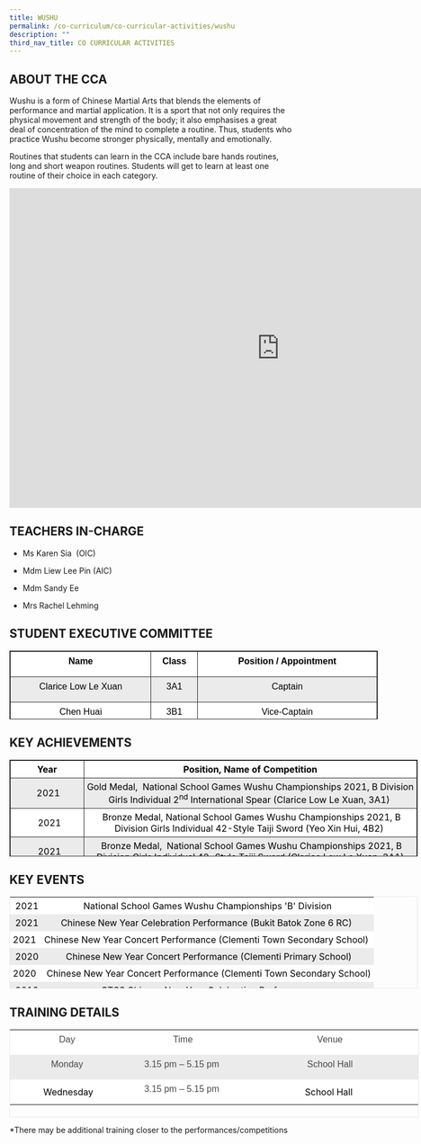 ```yaml
---
title: WUSHU
permalink: /co-curriculum/co-curricular-activities/wushu
description: ""
third_nav_title: CO CURRICULAR ACTIVITIES
---
```

ABOUT THE CCA
-------------

  

Wushu is a form of Chinese Martial Arts that blends the elements of performance and martial application. It is a sport that not only requires the physical movement and strength of the body; it also emphasises a great deal of concentration of the mind to complete a routine. Thus, students who practice Wushu become stronger physically, mentally and emotionally.

  

Routines that students can learn in the CCA include bare hands routines, long and short weapon routines. Students will get to learn at least one routine of their choice in each category.

<iframe allowfullscreen="true" height="569" width="960" frameborder="0" src="https://docs.google.com/presentation/d/e/2PACX-1vS-axQPAySNV1JYv3BlNApaXsl0qRrH10a8Cg74RrLembWzdlwPdx2Bw7XjlDodTawsjqF9LPQywMj2/embed?start=true&amp;loop=true&amp;delayms=10000"></iframe>

TEACHERS IN-CHARGE
------------------

  

*   Ms Karen Sia&nbsp; (OIC)
*   Mdm Liew Lee Pin (AIC)  
    
*   Mdm Sandy Ee
*   Mrs Rachel Lehming

STUDENT EXECUTIVE COMMITTEE
---------------------------

  

<table style="margin: 0px; outline: 0px; padding: 0px; border: 1px solid rgb(42, 42, 42); border-spacing: 1px; border-collapse: collapse; width: 655px; height: 122px;" class="iveo_table ives_tab_dark"><tbody style="margin: 0px; outline: 0px; padding: 0px;" class=""><tr style="margin: 0px; outline: 0px; padding: 0px;" class=""><td style="margin: 0px; outline: 0px; padding: 5px; text-align: center; border: 1px solid rgb(42, 42, 42); background: rgb(255, 255, 255); color: rgb(0, 0, 0); width: 255px;" class="" width="185"><p style="margin: 0px 0px 10px; outline: 0px; padding: 0px; line-height: 24px !important; color: rgb(0, 0, 0); font-family: Avenir, sans-serif; font-size: 16px;" align="center" class=""><b style="margin: 0px; outline: 0px; padding: 0px;" class=""><span style="margin: 0px; outline: 0px; padding: 0px;" class="" lang="EN-SG">Name</span></b></p></td><td style="margin: 0px; outline: 0px; padding: 5px; text-align: center; border: 1px solid rgb(42, 42, 42); background: rgb(255, 255, 255); color: rgb(0, 0, 0); width: 74px;" class="" width="47"><p style="margin: 0px 0px 10px; outline: 0px; padding: 0px; line-height: 24px !important; color: rgb(0, 0, 0); font-family: Avenir, sans-serif; font-size: 16px;" align="center" class=""><b style="margin: 0px; outline: 0px; padding: 0px;" class=""><span style="margin: 0px; outline: 0px; padding: 0px;" class="" lang="EN-SG">Class</span></b></p></td><td style="margin: 0px; outline: 0px; padding: 5px; text-align: center; border: 1px solid rgb(42, 42, 42); background: rgb(255, 255, 255); color: rgb(0, 0, 0); width: 325px;" class="" width="239"><p style="margin: 0px 0px 10px; outline: 0px; padding: 0px; line-height: 24px !important; color: rgb(0, 0, 0); font-family: Avenir, sans-serif; font-size: 16px;" align="center" class=""><b style="margin: 0px; outline: 0px; padding: 0px;" class=""><span style="margin: 0px; outline: 0px; padding: 0px;" class="" lang="EN-SG">Position / Appointment</span></b></p></td></tr><tr style="margin: 0px; outline: 0px; padding: 0px;" class=""><td style="margin: 0px; outline: 0px; padding: 5px; text-align: center; border: 1px solid rgb(42, 42, 42); background: rgb(235, 235, 235); color: rgb(0, 0, 0);" class="" width="185"><p style="margin: 0px 0px 10px; outline: 0px; padding: 0px; line-height: 24px !important; color: rgb(0, 0, 0); font-family: Avenir, sans-serif; font-size: 16px;" align="center" class=""><span style="margin: 0px; outline: 0px; padding: 0px;" class="" lang="EN-SG">Clarice Low Le Xuan</span></p></td><td style="margin: 0px; outline: 0px; padding: 5px; text-align: center; border: 1px solid rgb(42, 42, 42); background: rgb(235, 235, 235); color: rgb(0, 0, 0);" class="" width="47"><p style="margin: 0px 0px 10px; outline: 0px; padding: 0px; line-height: 24px !important; color: rgb(0, 0, 0); font-family: Avenir, sans-serif; font-size: 16px;" align="center" class=""><span style="margin: 0px; outline: 0px; padding: 0px;" class="" lang="EN-SG">3A1</span></p></td><td style="margin: 0px; outline: 0px; padding: 5px; text-align: center; border: 1px solid rgb(42, 42, 42); background: rgb(235, 235, 235); color: rgb(0, 0, 0);" class="" width="239"><p style="margin: 0px 0px 10px; outline: 0px; padding: 0px; line-height: 24px !important; color: rgb(0, 0, 0); font-family: Avenir, sans-serif; font-size: 16px;" align="center" class=""><span style="margin: 0px; outline: 0px; padding: 0px;" class="" lang="EN-SG">Captain</span></p></td></tr><tr style="margin: 0px; outline: 0px; padding: 0px;" class=""><td style="margin: 0px; outline: 0px; padding: 5px; text-align: center; border: 1px solid rgb(42, 42, 42); background: rgb(255, 255, 255); color: rgb(0, 0, 0);" class="" width="185"><p style="margin: 0px 0px 10px; outline: 0px; padding: 0px; line-height: 24px !important; color: rgb(0, 0, 0); font-family: Avenir, sans-serif; font-size: 16px;" align="center" class=""><span style="margin: 0px; outline: 0px; padding: 0px;" class="" lang="EN-SG">Chen Huai</span></p></td><td style="margin: 0px; outline: 0px; padding: 5px; text-align: center; border: 1px solid rgb(42, 42, 42); background: rgb(255, 255, 255); color: rgb(0, 0, 0);" class="" width="47"><p style="margin: 0px 0px 10px; outline: 0px; padding: 0px; line-height: 24px !important; color: rgb(0, 0, 0); font-family: Avenir, sans-serif; font-size: 16px;" align="center" class=""><span style="margin: 0px; outline: 0px; padding: 0px;" class="" lang="EN-SG">3B1</span></p></td><td style="margin: 0px; outline: 0px; padding: 5px; text-align: center; border: 1px solid rgb(42, 42, 42); background: rgb(255, 255, 255); color: rgb(0, 0, 0);" class="" width="239"><p style="margin: 0px 0px 10px; outline: 0px; padding: 0px; line-height: 24px !important; color: rgb(0, 0, 0); font-family: Avenir, sans-serif; font-size: 16px;" align="center" class=""><span style="margin: 0px; outline: 0px; padding: 0px;" class="" lang="EN-SG">Vice-Captain</span></p></td></tr><tr style="margin: 0px; outline: 0px; padding: 0px;" class=""><td style="margin: 0px; outline: 0px; padding: 5px; text-align: center; border: 1px solid rgb(42, 42, 42); background: rgb(235, 235, 235); color: rgb(0, 0, 0);" class="" width="185"><p style="margin: 0px 0px 10px; outline: 0px; padding: 0px; line-height: 24px !important; color: rgb(0, 0, 0); font-family: Avenir, sans-serif; font-size: 16px;" align="center" class=""><span style="margin: 0px; outline: 0px; padding: 0px;" class="" lang="EN-SG">Lim En Cheng Regan</span></p></td><td style="margin: 0px; outline: 0px; padding: 5px; text-align: center; border: 1px solid rgb(42, 42, 42); background: rgb(235, 235, 235); color: rgb(0, 0, 0);" class="" width="47"><p style="margin: 0px 0px 10px; outline: 0px; padding: 0px; line-height: 24px !important; color: rgb(0, 0, 0); font-family: Avenir, sans-serif; font-size: 16px;" align="center" class=""><span style="margin: 0px; outline: 0px; padding: 0px;" class="" lang="EN-SG">3A1</span></p></td><td style="margin: 0px; outline: 0px; padding: 5px; text-align: center; border: 1px solid rgb(42, 42, 42); background: rgb(235, 235, 235); color: rgb(0, 0, 0);" class="" width="239"><p style="margin: 0px 0px 10px; outline: 0px; padding: 0px; line-height: 24px !important; color: rgb(0, 0, 0); font-family: Avenir, sans-serif; font-size: 16px;" align="center" class=""><span style="margin: 0px; outline: 0px; padding: 0px;" class="" lang="EN-SG">Secretary</span></p></td></tr></tbody></table>

  

KEY ACHIEVEMENTS
----------------

  

<table style="margin: auto; outline: 0px; padding: 0px; clear: both; border: 1px solid rgb(42, 42, 42); border-spacing: 1px; border-collapse: collapse; width: 726px; height: 172px;" class="ive_eobj_center iveo_table ives_tab_dark"><tbody style="margin: 0px; outline: 0px; padding: 0px;"><tr style="margin: 0px; outline: 0px; padding: 0px;"><td style="margin: 0px; outline: 0px; padding: 5px; text-align: center; border: 1px solid rgb(42, 42, 42); background: rgb(255, 255, 255); color: rgb(0, 0, 0); width: 123px;"><b style="margin: 0px; outline: 0px; padding: 0px;">Year</b></td><td style="margin: 0px; outline: 0px; padding: 5px; text-align: center; border: 1px solid rgb(42, 42, 42); background: rgb(255, 255, 255); color: rgb(0, 0, 0); width: 602px;"><b style="margin: 0px; outline: 0px; padding: 0px;">Position, Name of Competition</b></td></tr><tr style="margin: 0px; outline: 0px; padding: 0px;"><td style="margin: 0px; outline: 0px; padding: 5px; text-align: center; border: 1px solid rgb(42, 42, 42); background: rgb(235, 235, 235); color: rgb(0, 0, 0);">&nbsp;2021</td><td style="margin: 0px; outline: 0px; padding: 5px; text-align: center; border: 1px solid rgb(42, 42, 42); background: rgb(235, 235, 235); color: rgb(0, 0, 0);"><span style="margin: 0px; outline: 0px; padding: 0px; font-size: 11pt; line-height: 15.6933px; font-family: Calibri, sans-serif;" lang="EN-SG"></span><span style="margin: 0px; outline: 0px; padding: 0px;" class="" lang="EN-SG">Gold Medal,&nbsp; National School Games Wushu Championships 2021, B Division Girls Individual 2<sup style="margin: 0px; outline: 0px; padding: 0px;" class="">nd</sup><span>&nbsp;</span>International Spear (Clarice Low Le Xuan, 3A1)</span>&nbsp;</td></tr><tr style="margin: 0px; outline: 0px; padding: 0px;"><td style="margin: 0px; outline: 0px; padding: 5px; text-align: center; border: 1px solid rgb(42, 42, 42); background: rgb(255, 255, 255); color: rgb(0, 0, 0);">&nbsp;&nbsp;2021</td><td style="margin: 0px; outline: 0px; padding: 5px; text-align: center; border: 1px solid rgb(42, 42, 42); background: rgb(255, 255, 255); color: rgb(0, 0, 0);">&nbsp;Bronze Medal, National School Games Wushu Championships 2021, B Division Girls Individual 42-Style Taiji Sword (Yeo Xin Hui, 4B2)&nbsp;</td></tr><tr style="margin: 0px; outline: 0px; padding: 0px;"><td style="margin: 0px; outline: 0px; padding: 5px; text-align: center; border: 1px solid rgb(42, 42, 42); background: rgb(235, 235, 235); color: rgb(0, 0, 0);">&nbsp;&nbsp;2021</td><td style="margin: 0px; outline: 0px; padding: 5px; text-align: center; border: 1px solid rgb(42, 42, 42); background: rgb(235, 235, 235); color: rgb(0, 0, 0);">&nbsp;Bronze Medal,&nbsp; National School Games Wushu Championships 2021, B Division Girls Individual 42-Style Taiji Sword (Clarice Low Le Xuan, 3A1)</td></tr><tr style="margin: 0px; outline: 0px; padding: 0px;"><td style="margin: 0px; outline: 0px; padding: 5px; text-align: center; border: 1px solid rgb(42, 42, 42); background: rgb(255, 255, 255); color: rgb(0, 0, 0);">&nbsp;&nbsp;2021</td><td style="margin: 0px; outline: 0px; padding: 5px; text-align: center; border: 1px solid rgb(42, 42, 42); background: rgb(255, 255, 255); color: rgb(0, 0, 0);">National Sports Council Colours Award:<br style="margin: 0px; outline: 0px; padding: 0px;">Yeo Xin Hui, 4B2,<br style="margin: 0px; outline: 0px; padding: 0px;">Clarice Low Le Xuan, 3A1<br style="margin: 0px; outline: 0px; padding: 0px;"></td></tr><tr style="margin: 0px; outline: 0px; padding: 0px;"><td style="margin: 0px; outline: 0px; padding: 5px; text-align: center; border: 1px solid rgb(42, 42, 42); background: rgb(235, 235, 235); color: rgb(0, 0, 0);">&nbsp;2019</td><td style="margin: 0px; outline: 0px; padding: 5px; text-align: center; border: 1px solid rgb(42, 42, 42); background: rgb(235, 235, 235); color: rgb(0, 0, 0);">&nbsp;&nbsp;Gold Medal,&nbsp; National School Games Wushu Championships 2019, C Division Girls Formulated 24-Style Taijiquan (Clarice Low Le Xuan, 1B1)</td></tr><tr style="margin: 0px; outline: 0px; padding: 0px;"><td style="margin: 0px; outline: 0px; padding: 5px; text-align: center; border: 1px solid rgb(42, 42, 42); background: rgb(255, 255, 255); color: rgb(0, 0, 0);">&nbsp;2019</td><td style="margin: 0px; outline: 0px; padding: 5px; text-align: center; border: 1px solid rgb(42, 42, 42); background: rgb(255, 255, 255); color: rgb(0, 0, 0);">&nbsp;&nbsp;Bronze Medal,&nbsp; National School Games Wushu Championships 2019, C Division Girls 1st International Style Taijiquan (Clarice Low Le Xuan, 1B1)</td></tr><tr style="margin: 0px; outline: 0px; padding: 0px;"><td style="margin: 0px; outline: 0px; padding: 5px; text-align: center; border: 1px solid rgb(42, 42, 42); background: rgb(235, 235, 235); color: rgb(0, 0, 0);">2019</td><td style="margin: 0px; outline: 0px; padding: 5px; text-align: center; border: 1px solid rgb(42, 42, 42); background: rgb(235, 235, 235); color: rgb(0, 0, 0);"><span style="margin: 0px; outline: 0px; padding: 0px; white-space: pre;"></span>Bronze Medal, National School Games Wushu Championships 2019, C Division Girls Formulated 32-Style Taijijian (Phoenix Sun Minwen, 1A1)&nbsp;<br style="margin: 0px; outline: 0px; padding: 0px;"></td></tr><tr style="margin: 0px; outline: 0px; padding: 0px;"><td style="margin: 0px; outline: 0px; padding: 5px; text-align: center; border: 1px solid rgb(42, 42, 42); background: rgb(255, 255, 255); color: rgb(0, 0, 0);">2019</td><td style="margin: 0px; outline: 0px; padding: 5px; text-align: center; border: 1px solid rgb(42, 42, 42); background: rgb(255, 255, 255); color: rgb(0, 0, 0);">National School Games Championship Sportsmanship Award 2019<br style="margin: 0px; outline: 0px; padding: 0px;">'A' Division Boys - Chen Han (4C1)<br style="margin: 0px; outline: 0px; padding: 0px;">'B' Division Boys - Julius Mathew Lim Shi Chee (3B1)<br style="margin: 0px; outline: 0px; padding: 0px;">'B' Division Girls - Li Xixuan (4A1)<br style="margin: 0px; outline: 0px; padding: 0px;">'C' Division Boys - Dylan Chee Keng Woon (2A1)<br style="margin: 0px; outline: 0px; padding: 0px;">'C' Division Girls - Rosario Angela Enid De Luna (2A2)<br style="margin: 0px; outline: 0px; padding: 0px;"></td></tr><tr style="margin: 0px; outline: 0px; padding: 0px;"><td style="margin: 0px; outline: 0px; padding: 5px; text-align: center; border: 1px solid rgb(42, 42, 42); background: rgb(235, 235, 235); color: rgb(0, 0, 0);">2019</td><td style="margin: 0px; outline: 0px; padding: 5px; text-align: center; border: 1px solid rgb(42, 42, 42); background: rgb(235, 235, 235); color: rgb(0, 0, 0);">National Sports Council Colours Award<br style="margin: 0px; outline: 0px; padding: 0px;">Phoenix Sun Minwen (1A1)<br style="margin: 0px; outline: 0px; padding: 0px;">Clarice Low Le Xuan (1B1)</td></tr><tr style="margin: 0px; outline: 0px; padding: 0px;"><td style="margin: 0px; outline: 0px; padding: 5px; text-align: center; border: 1px solid rgb(42, 42, 42); background: rgb(255, 255, 255); color: rgb(0, 0, 0);">2018</td><td style="margin: 0px; outline: 0px; padding: 5px; text-align: center; border: 1px solid rgb(42, 42, 42); background: rgb(255, 255, 255); color: rgb(0, 0, 0);">&nbsp;Bronze Medal,&nbsp; National School Games Wushu Championships 2018, Individual 1st International Taiji Sword (Chang Yen, 4A1)&nbsp;</td></tr><tr style="margin: 0px; outline: 0px; padding: 0px;"><td style="margin: 0px; outline: 0px; padding: 5px; text-align: center; border: 1px solid rgb(42, 42, 42); background: rgb(235, 235, 235); color: rgb(0, 0, 0);">2018</td><td style="margin: 0px; outline: 0px; padding: 5px; text-align: center; border: 1px solid rgb(42, 42, 42); background: rgb(235, 235, 235); color: rgb(0, 0, 0);">&nbsp;&nbsp;Bronze Medal,&nbsp; National School Games Wushu Championships 2018, Individual&nbsp;2nd International Cudgel (Chen Huiyu, 4A1)</td></tr><tr style="margin: 0px; outline: 0px; padding: 0px;"><td style="margin: 0px; outline: 0px; padding: 5px; text-align: center; border: 1px solid rgb(42, 42, 42); background: rgb(255, 255, 255); color: rgb(0, 0, 0);">2018</td><td style="margin: 0px; outline: 0px; padding: 5px; text-align: center; border: 1px solid rgb(42, 42, 42); background: rgb(255, 255, 255); color: rgb(0, 0, 0);">&nbsp;National Sports Council Colours Award<br style="margin: 0px; outline: 0px; padding: 0px;">&nbsp;Chang Yen (4A1)<br style="margin: 0px; outline: 0px; padding: 0px;">Chen Huiyu (4A1)</td></tr></tbody></table>

  

  

KEY EVENTS
----------

  

<table style="margin: auto; outline: 0px; padding: 0px; clear: both; border: 1px solid rgb(234, 234, 234); border-collapse: collapse; width: 726px; height: 164px;" class="iveo_table ive_eobj_center ives_tab_1"><tbody style="margin: 0px; outline: 0px; padding: 0px;"><tr style="margin: 0px; outline: 0px; padding: 0px;"><td style="margin: 0px; outline: 0px; padding: 5px; text-align: center; background: rgb(255, 255, 255); color: rgb(0, 0, 0);">&nbsp;2021</td><td style="margin: 0px; outline: 0px; padding: 5px; text-align: center; background: rgb(255, 255, 255); color: rgb(0, 0, 0);">National School Games Wushu Championships 'B' Division</td></tr><tr style="margin: 0px; outline: 0px; padding: 0px;"><td style="margin: 0px; outline: 0px; padding: 5px; text-align: center; background: rgb(235, 235, 235); color: rgb(0, 0, 0);">&nbsp;2021</td><td style="margin: 0px; outline: 0px; padding: 5px; text-align: center; background: rgb(235, 235, 235); color: rgb(0, 0, 0);">Chinese New Year Celebration Performance (Bukit Batok Zone 6 RC)&nbsp;</td></tr><tr style="margin: 0px; outline: 0px; padding: 0px;"><td style="margin: 0px; outline: 0px; padding: 5px; text-align: center; background: rgb(255, 255, 255); color: rgb(0, 0, 0);">2021&nbsp;</td><td style="margin: 0px; outline: 0px; padding: 5px; text-align: center; background: rgb(255, 255, 255); color: rgb(0, 0, 0);">Chinese New Year Concert Performance (Clementi Town Secondary School)&nbsp;</td></tr><tr style="margin: 0px; outline: 0px; padding: 0px;"><td style="margin: 0px; outline: 0px; padding: 5px; text-align: center; background: rgb(235, 235, 235); color: rgb(0, 0, 0);">&nbsp;2020</td><td style="margin: 0px; outline: 0px; padding: 5px; text-align: center; background: rgb(235, 235, 235); color: rgb(0, 0, 0);">&nbsp;Chinese New Year Concert Performance (Clementi Primary School)</td></tr><tr style="margin: 0px; outline: 0px; padding: 0px;"><td style="margin: 0px; outline: 0px; padding: 5px; text-align: center; background: rgb(255, 255, 255); color: rgb(0, 0, 0);">2020&nbsp;</td><td style="margin: 0px; outline: 0px; padding: 5px; text-align: center; background: rgb(255, 255, 255); color: rgb(0, 0, 0);">&nbsp;Chinese New Year Concert Performance (Clementi Town Secondary School)</td></tr><tr style="margin: 0px; outline: 0px; padding: 0px;"><td style="margin: 0px; outline: 0px; padding: 5px; text-align: center; background: rgb(235, 235, 235); color: rgb(0, 0, 0);">&nbsp;2019</td><td style="margin: 0px; outline: 0px; padding: 5px; text-align: center; background: rgb(235, 235, 235); color: rgb(0, 0, 0);">&nbsp;CTSS Chinese New Year Celebration Performance&nbsp;</td></tr><tr style="margin: 0px; outline: 0px; padding: 0px;"><td style="margin: 0px; outline: 0px; padding: 5px; text-align: center; background: rgb(255, 255, 255); color: rgb(0, 0, 0);">&nbsp;2019</td><td style="margin: 0px; outline: 0px; padding: 5px; text-align: center; background: rgb(255, 255, 255); color: rgb(0, 0, 0);">National School Games Wushu Championships&nbsp;&nbsp;</td></tr><tr style="margin: 0px; outline: 0px; padding: 0px;"><td style="margin: 0px; outline: 0px; padding: 5px; text-align: center; background: rgb(235, 235, 235); color: rgb(0, 0, 0);">&nbsp;2019</td><td style="margin: 0px; outline: 0px; padding: 5px; text-align: center; background: rgb(235, 235, 235); color: rgb(0, 0, 0);">National Wushu &amp; Sanda Championships&nbsp;</td></tr><tr style="margin: 0px; outline: 0px; padding: 0px;"><td style="margin: 0px; outline: 0px; padding: 5px; text-align: center; background: rgb(255, 255, 255); color: rgb(0, 0, 0);">&nbsp;2018</td><td style="margin: 0px; outline: 0px; padding: 5px; text-align: center; background: rgb(255, 255, 255); color: rgb(0, 0, 0);"><span style="margin: 0px; outline: 0px; padding: 0px; text-align: left;">CTSS Chinese New Year Celebration Performance</span>&nbsp;&nbsp;</td></tr></tbody></table>

  
  

TRAINING DETAILS
----------------

  
  

<table style="margin: auto; outline: 0px; padding: 0px; clear: both; border: 1px solid rgb(234, 234, 234); border-collapse: collapse; width: 728px; height: 157px;" class="iveo_table ives_tab_1 ive_eobj_center"><tbody style="margin: 0px; outline: 0px; padding: 0px;"><tr style="margin: 0px; outline: 0px; padding: 0px;"><td style="margin: 0px; outline: 0px; padding: 5px; text-align: center; background: rgb(255, 255, 255); color: rgb(0, 0, 0); width: 199px;" width="161"><p style="margin: 0px 0px 10px; outline: 0px; padding: 0px; line-height: 24px !important; color: rgb(0, 0, 0); font-family: Avenir, sans-serif; font-size: 16px;" class=""><font style="margin: 0px; outline: 0px; padding: 0px;" color="#494949">Day</font></p></td><td style="margin: 0px; outline: 0px; padding: 5px; text-align: center; background: rgb(255, 255, 255); color: rgb(0, 0, 0); width: 209px;" width="170"><p style="margin: 0px 0px 10px; outline: 0px; padding: 0px; line-height: 24px !important; color: rgb(0, 0, 0); font-family: Avenir, sans-serif; font-size: 16px;" class=""><font style="margin: 0px; outline: 0px; padding: 0px;" color="#494949">Time</font></p></td><td style="margin: 0px; outline: 0px; padding: 5px; text-align: center; background: rgb(255, 255, 255); color: rgb(0, 0, 0); width: 319px;" width="265"><p style="margin: 0px 0px 10px; outline: 0px; padding: 0px; line-height: 24px !important; color: rgb(0, 0, 0); font-family: Avenir, sans-serif; font-size: 16px;" class=""><font style="margin: 0px; outline: 0px; padding: 0px;" color="#494949">Venue</font></p></td></tr><tr style="margin: 0px; outline: 0px; padding: 0px;"><td style="margin: 0px; outline: 0px; padding: 5px; text-align: center; background: rgb(235, 235, 235); color: rgb(0, 0, 0);" width="161"><p style="margin: 0px 0px 10px; outline: 0px; padding: 0px; line-height: 24px !important; color: rgb(0, 0, 0); font-family: Avenir, sans-serif; font-size: 16px;" class=""><font style="margin: 0px; outline: 0px; padding: 0px;" color="#494949">Monday</font></p></td><td style="margin: 0px; outline: 0px; padding: 5px; text-align: center; background: rgb(235, 235, 235); color: rgb(0, 0, 0);" width="170"><p style="margin: 0px 0px 10px; outline: 0px; padding: 0px; line-height: 24px !important; color: rgb(0, 0, 0); font-family: Avenir, sans-serif; font-size: 16px;" class=""><font style="margin: 0px; outline: 0px; padding: 0px;" color="#494949">3.15 pm – 5.15 pm&nbsp;</font></p></td><td style="margin: 0px; outline: 0px; padding: 5px; text-align: center; background: rgb(235, 235, 235); color: rgb(0, 0, 0);" width="265"><p style="margin: 0px 0px 10px; outline: 0px; padding: 0px; line-height: 24px !important; color: rgb(0, 0, 0); font-family: Avenir, sans-serif; font-size: 16px;" class=""><font style="margin: 0px; outline: 0px; padding: 0px;" color="#494949">School Hall</font></p></td></tr><tr style="margin: 0px; outline: 0px; padding: 0px;"><td style="margin: 0px; outline: 0px; padding: 5px; text-align: center; background: rgb(255, 255, 255); color: rgb(0, 0, 0);">&nbsp;Wednesday</td><td style="margin: 0px; outline: 0px; padding: 5px; text-align: center; background: rgb(255, 255, 255); color: rgb(0, 0, 0);"><p style="margin: 0px 0px 10px; outline: 0px; padding: 0px; line-height: 24px !important; color: rgb(0, 0, 0); font-family: Avenir, sans-serif; font-size: 16px;" class=""><font style="margin: 0px; outline: 0px; padding: 0px;" color="#494949">3.15 pm – 5.15 pm&nbsp;</font></p></td><td style="margin: 0px; outline: 0px; padding: 5px; text-align: center; background: rgb(255, 255, 255); color: rgb(0, 0, 0);">School Hall&nbsp;</td></tr></tbody></table>

  
\*There may be additional training closer to the performances/competitions